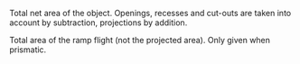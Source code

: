Total net area of the object. Openings, recesses and cut-outs are taken into account by subtraction, projections by addition.


<!-- comment -->


Total area of the ramp flight (not the projected area). Only given when prismatic.


